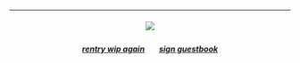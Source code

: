 ***
</h4> 
<h5 align="center">
<img src="https://i.pinimg.com/564x/aa/e9/37/aae937e920c58dbab3d38a5ae3b59aef.jpg"/>

</h5> 

<h5 align="center">
  
[rentry wip again](-)ㅤㅤ[sign guestbook](https://airaamikii.123guestbook.com/)
